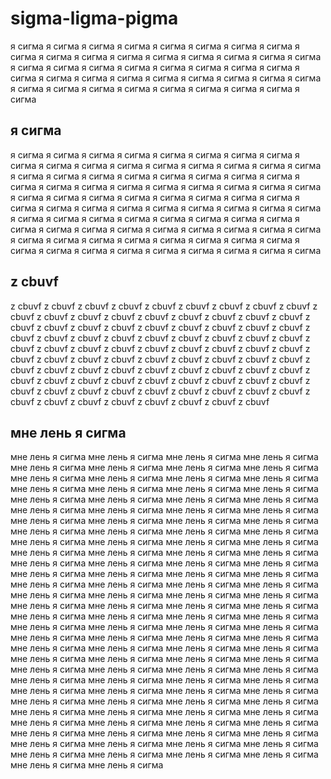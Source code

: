 # sigma-ligma-pigma
я сигма я сигма я сигма я сигма я сигма я сигма я сигма я сигма я сигма я сигма я сигма я сигма я сигма я сигма я сигма я сигма я сигма я сигма я сигма я сигма я сигма я сигма я сигма я сигма я сигма я сигма я сигма я сигма я сигма я сигма я сигма я сигма я сигма я сигма я сигма я сигма я сигма я сигма я сигма я сигма я сигма я сигма я сигма








## я сигма 
я сигма я сигма я сигма я сигма я сигма я сигма я сигма я сигма я сигма я сигма я сигма я сигма я сигма я сигма я сигма я сигма я сигма я сигма я сигма я сигма я сигма я сигма я сигма я сигма я сигма я сигма я сигма я сигма я сигма я сигма я сигма я сигма я сигма я сигма я сигма я сигма я сигма я сигма я сигма я сигма я сигма я сигма я сигма я сигма я сигма я сигма я сигма я сигма я сигма я сигма я сигма я сигма я сигма я сигма я сигма я сигма я сигма я сигма я сигма я сигма я сигма я сигма я сигма я сигма я сигма я сигма я сигма я сигма я сигма я сигма я сигма я сигма я сигма я сигма я сигма я сигма я сигма я сигма я сигма я сигма я сигма я сигма я сигма я сигма я сигма 


## z cbuvf 
z cbuvf z cbuvf z cbuvf z cbuvf z cbuvf z cbuvf z cbuvf z cbuvf z cbuvf z cbuvf z cbuvf z cbuvf z cbuvf z cbuvf z cbuvf z cbuvf z cbuvf z cbuvf z cbuvf z cbuvf z cbuvf z cbuvf z cbuvf z cbuvf z cbuvf z cbuvf z cbuvf z cbuvf z cbuvf z cbuvf z cbuvf z cbuvf z cbuvf z cbuvf z cbuvf z cbuvf z cbuvf z cbuvf z cbuvf z cbuvf z cbuvf z cbuvf z cbuvf z cbuvf z cbuvf z cbuvf z cbuvf z cbuvf z cbuvf z cbuvf z cbuvf z cbuvf z cbuvf z cbuvf z cbuvf z cbuvf z cbuvf z cbuvf z cbuvf z cbuvf z cbuvf z cbuvf z cbuvf z cbuvf z cbuvf z cbuvf z cbuvf z cbuvf z cbuvf z cbuvf z cbuvf z cbuvf z cbuvf z cbuvf z cbuvf z cbuvf z cbuvf z cbuvf z cbuvf z cbuvf z cbuvf z cbuvf z cbuvf z cbuvf z cbuvf z cbuvf z cbuvf z cbuvf z cbuvf 



## мне лень я сигма 
мне лень я сигма мне лень я сигма мне лень я сигма мне лень я сигма мне лень я сигма мне лень я сигма мне лень я сигма мне лень я сигма мне лень я сигма мне лень я сигма мне лень я сигма мне лень я сигма мне лень я сигма мне лень я сигма мне лень я сигма мне лень я сигма мне лень я сигма мне лень я сигма мне лень я сигма мне лень я сигма мне лень я сигма мне лень я сигма мне лень я сигма мне лень я сигма мне лень я сигма мне лень я сигма мне лень я сигма мне лень я сигма мне лень я сигма мне лень я сигма мне лень я сигма мне лень я сигма мне лень я сигма мне лень я сигма мне лень я сигма мне лень я сигма мне лень я сигма мне лень я сигма мне лень я сигма мне лень я сигма мне лень я сигма мне лень я сигма мне лень я сигма мне лень я сигма мне лень я сигма мне лень я сигма мне лень я сигма мне лень я сигма мне лень я сигма мне лень я сигма мне лень я сигма мне лень я сигма мне лень я сигма мне лень я сигма мне лень я сигма мне лень я сигма мне лень я сигма мне лень я сигма мне лень я сигма мне лень я сигма мне лень я сигма мне лень я сигма мне лень я сигма мне лень я сигма мне лень я сигма мне лень я сигма мне лень я сигма мне лень я сигма мне лень я сигма мне лень я сигма мне лень я сигма мне лень я сигма мне лень я сигма мне лень я сигма мне лень я сигма мне лень я сигма мне лень я сигма мне лень я сигма мне лень я сигма мне лень я сигма мне лень я сигма мне лень я сигма мне лень я сигма мне лень я сигма мне лень я сигма мне лень я сигма мне лень я сигма мне лень я сигма мне лень я сигма мне лень я сигма мне лень я сигма мне лень я сигма мне лень я сигма мне лень я сигма мне лень я сигма мне лень я сигма мне лень я сигма мне лень я сигма мне лень я сигма мне лень я сигма мне лень я сигма мне лень я сигма мне лень я сигма мне лень я сигма мне лень я сигма мне лень я сигма мне лень я сигма мне лень я сигма мне лень я сигма мне лень я сигма мне лень я сигма мне лень я сигма мне лень я сигма мне лень я сигма мне лень я сигма мне лень я сигма мне лень я сигма мне лень я сигма 
